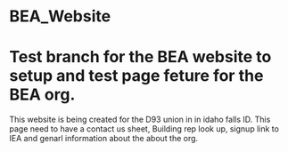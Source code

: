# BEA_Website
# Test branch for the BEA website to setup and test page feture for the BEA org.
This website is being created for the D93 union in in idaho falls ID.
This page need to have a contact us sheet, Building rep look up, signup link to IEA and genarl information about the about the org.
